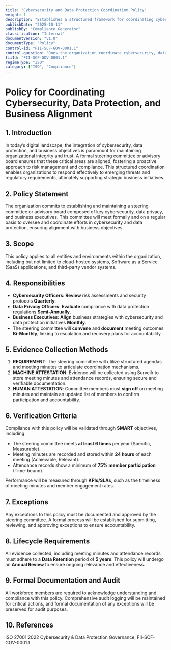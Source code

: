 ```yaml
---
title: "Cybersecurity and Data Protection Coordination Policy"
weight: 1
description: "Establishes a structured framework for coordinating cybersecurity, data protection, and business alignment through a dedicated steering committee."
publishDate: "2025-10-11"
publishBy: "Compliance Generator"
classification: "Internal"
documentVersion: "v1.0"
documentType: "Policy"
control-id: "FII-SCF-GOV-0001.1"
control-question: "Does the organization coordinate cybersecurity, data protection and business alignment through a steering committee or advisory board, comprised of key cybersecurity, data privacy and business executives, which meets formally and on a regular basis?"
fiiId: "FII-SCF-GOV-0001.1"
regimeType: "ISO"
category: ["ISO", "Compliance"]
---
```


# Policy for Coordinating Cybersecurity, Data Protection, and Business Alignment

## 1. Introduction
In today’s digital landscape, the integration of cybersecurity, data protection, and business objectives is paramount for maintaining organizational integrity and trust. A formal steering committee or advisory board ensures that these critical areas are aligned, fostering a proactive approach to risk management and compliance. This structured coordination enables organizations to respond effectively to emerging threats and regulatory requirements, ultimately supporting strategic business initiatives.

## 2. Policy Statement
The organization commits to establishing and maintaining a steering committee or advisory board composed of key cybersecurity, data privacy, and business executives. This committee will meet formally and on a regular basis to oversee and coordinate efforts in cybersecurity and data protection, ensuring alignment with business objectives.

## 3. Scope
This policy applies to all entities and environments within the organization, including but not limited to cloud-hosted systems, Software as a Service (SaaS) applications, and third-party vendor systems.

## 4. Responsibilities
- **Cybersecurity Officers**: **Review** risk assessments and security protocols **Quarterly**.
- **Data Privacy Officers**: **Evaluate** compliance with data protection regulations **Semi-Annually**.
- **Business Executives**: **Align** business strategies with cybersecurity and data protection initiatives **Monthly**.
- The steering committee will **convene** and **document** meeting outcomes **Bi-Monthly**, linking to escalation and recovery plans for accountability.

## 5. Evidence Collection Methods
1. **REQUIREMENT**: The steering committee will utilize structured agendas and meeting minutes to articulate coordination mechanisms.
2. **MACHINE ATTESTATION**: Evidence will be collected using Surveilr to store meeting minutes and attendance records, ensuring secure and verifiable documentation.
3. **HUMAN ATTESTATION**: Committee members must **sign off** on meeting minutes and maintain an updated list of members to confirm participation and accountability.

## 6. Verification Criteria
Compliance with this policy will be validated through **SMART** objectives, including:
- The steering committee meets **at least 6 times** per year (Specific, Measurable).
- Meeting minutes are recorded and stored within **24 hours** of each meeting (Achievable, Relevant).
- Attendance records show a minimum of **75% member participation** (Time-bound).

Performance will be measured through **KPIs/SLAs**, such as the timeliness of meeting minutes and member engagement rates.

## 7. Exceptions
Any exceptions to this policy must be documented and approved by the steering committee. A formal process will be established for submitting, reviewing, and approving exceptions to ensure accountability.

## 8. Lifecycle Requirements
All evidence collected, including meeting minutes and attendance records, must adhere to a **Data Retention** period of **5 years**. This policy will undergo an **Annual Review** to ensure ongoing relevance and effectiveness.

## 9. Formal Documentation and Audit
All workforce members are required to acknowledge understanding and compliance with this policy. Comprehensive audit logging will be maintained for critical actions, and formal documentation of any exceptions will be preserved for audit purposes.

## 10. References
ISO 27001:2022 Cybersecurity & Data Protection Governance, FII-SCF-GOV-0001.1